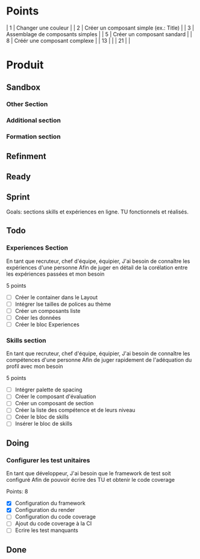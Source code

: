 # Points

| 1 | Changer une couleur |
| 2 | Créer un composant simple (ex.: Title) |
| 3 | Assemblage de composants simples |
| 5 | Créer un composant sandard |
| 8 | Créér une composant complexe |
| 13 | |
| 21 | |

# Produit

## Sandbox

### Other Section

### Additional section

### Formation section

## Refinment

## Ready

## Sprint

Goals: sections skills et expériences en ligne. TU fonctionnels et réalisés.

## Todo

### Experiences Section

En tant que recruteur, chef d'équipe, équipier,
J'ai besoin de connaître les expériences d'une personne
Afin de juger en détail de la corélation entre les expériences passées et mon besoin

5 points

- [ ] Créer le container dans le Layout
- [ ] Intégrer lse tailles de polices au thème
- [ ] Créer un composants liste
- [ ] Créer les données
- [ ] Créer le bloc Experiences

### Skills section

En tant que recruteur, chef d'équipe, équipier,
J'ai besoin de connaître les compétences d'une personne
Afin de juger rapidement de l'adéquation du profil avec mon besoin

5 points

- [ ] Intégrer palette de spacing
- [ ] Créer le composant d'évaluation
- [ ] Créer un composant de section
- [ ] Créer la liste des compétence et de leurs niveau
- [ ] Créer le bloc de skills
- [ ] Insérer le bloc de skills

## Doing

### Configurer les test unitaires

En tant que développeur,
J'ai besoin que le framework de test soit configuré
Afin de pouvoir écrire des TU et obtenir le code coverage

Points: 8

- [x] Configuration du framework
- [x] Configuration du render
- [ ] Configuration du code coverage
- [ ] Ajout du code coverage à la CI
- [ ] Ecrire les test manquants

## Done
